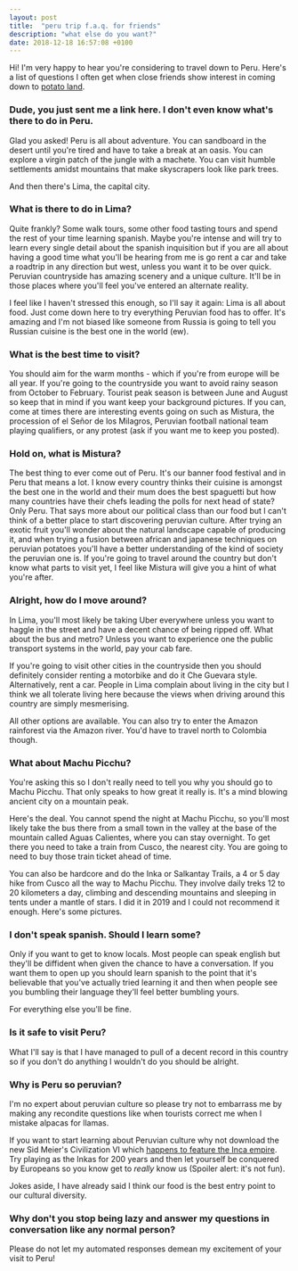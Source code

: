 ```yaml
---
layout: post
title:  "peru trip f.a.q. for friends"
description: "what else do you want?"
date: 2018-12-18 16:57:08 +0100
---
```


Hi! I'm very happy to hear you're considering to travel down to Peru. Here's a list of questions I often get when close friends show interest in coming down to [potato land](https://www.livinginperu.com/opinion-piece-potatoland/).

### Dude, you just sent me a link here. I don't even know what's there to do in Peru.

Glad you asked! Peru is all about adventure. You can sandboard in the desert until you're tired and have to take a break at an oasis. You can explore a virgin patch of the jungle with a machete. You can visit humble settlements amidst mountains that make skyscrapers look like park trees.

And then there's Lima, the capital city.

### What is there to do in Lima?

Quite frankly? Some walk tours, some other food tasting tours and spend the rest of your time learning spanish. Maybe you're intense and will try to learn every single detail about the spanish inquisition but if you are all about having a good time what you'll be hearing from me is go rent a car and take a roadtrip in any direction but west, unless you want it to be over quick. Peruvian countryside has amazing scenery and a unique culture. It'll be in those places where you'll feel you've entered an alternate reality.

I feel like I haven't stressed this enough, so I'll say it again: Lima is all about food. Just come down here to try everything Peruvian food has to offer. It's amazing and I'm not biased like someone from Russia is going to tell you Russian cuisine is the best one in the world (ew).

### What is the best time to visit?

You should aim for the warm months - which if you're from europe will be all year. If you're going to the countryside you want to avoid rainy season from October to February. Tourist peak season is between June and August so keep that in mind if you want keep your background pictures. If you can, come at times there are interesting events going on such as Mistura, the procession of el Señor de los Milagros, Peruvian football national team playing qualifiers, or any protest (ask if you want me to keep you posted).

### Hold on, what is Mistura?

The best thing to ever come out of Peru. It's our banner food festival and in Peru that means a lot. I know every country thinks their cuisine is amongst the best one in the world and their mum does the best spaguetti but how many countries have their chefs leading the polls for next head of state? Only Peru. That says more about our political class than our food but I can't think of a better place to start discovering peruvian culture. After trying an exotic fruit you'll wonder about the natural landscape capable of producing it, and when trying a fusion between african and japanese techniques on peruvian potatoes you'll have a better understanding of the kind of society the peruvian one is. If you're going to travel around the country but don't know what parts to visit yet, I feel like Mistura will give you a hint of what you're after.

### Alright, how do I move around?

In Lima, you'll most likely be taking Uber everywhere unless you want to haggle in the street and have a decent chance of being ripped off. What about the bus and metro? Unless you want to experience one the public transport systems in the world, pay your cab fare.

If you're going to visit other cities in the countryside then you should definitely consider renting a motorbike and do it Che Guevara style. Alternatively, rent a car. People in Lima complain about living in the city but I think we all tolerate living here because the views when driving around this country are simply mesmerising. 

All other options are available. You can also try to enter the Amazon rainforest via the Amazon river. You'd have to travel north to Colombia though.

### What about Machu Picchu?

You're asking this so I don't really need to tell you why you should go to Machu Picchu. That only speaks to how great it really is. It's a mind blowing ancient city on a mountain peak.

Here's the deal. You cannot spend the night at Machu Picchu, so you'll most likely take the bus there from a small town in the valley at the base of the mountain called Aguas Calientes, where you can stay overnight. To get there you need to take a train from Cusco, the nearest city. You are going to need to buy those train ticket ahead of time. 

You can also be hardcore and do the Inka or Salkantay Trails, a 4 or 5 day hike from Cusco all the way to Machu Picchu. They involve daily treks 12 to 20 kilometers a day, climbing and descending mountains and sleeping in tents under a mantle of stars. I did it in 2019 and I could not recommend it enough. Here's some pictures.

<div
![jpg]({{site.url}}/assets/images/peru-faq/0f0c03eee482ef7f684e04cdc77d8d1b.jpg)
![jpg]({{site.url}}/assets/images/peru-faq/43e45aca361c3899048a2ac824c91fda.jpg)
![jpg]({{site.url}}/assets/images/peru-faq/b5a645f32b96cb3a8a1f88368d9baf28.jpg)
![jpg]({{site.url}}/assets/images/peru-faq/c8fda694dcf700c2946b9a2809b56628.jpg)
</div>

### I don't speak spanish. Should I learn some?

Only if you want to get to know locals. Most people can speak english but they'll be diffident when given the chance to have a conversation. If you want them to open up you should learn spanish to the point that it's believable that you've actually tried learning it and then when people see you bumbling their language they'll feel better bumbling yours.

For everything else you'll be fine.

### Is it safe to visit Peru?

What I'll say is that I have managed to pull of a decent record in this country so if you don't do anything I wouldn't do you should be alright.

### Why is Peru so peruvian?

I'm no expert about peruvian culture so please try not to embarrass me by making any recondite questions like when tourists correct me when I mistake alpacas for llamas.

If you want to start learning about Peruvian culture why not download the new Sid Meier's Civilization VI which [happens to feature the Inca empire](https://www.youtube.com/watch?v=exGFiectofk). Try playing as the Inkas for 200 years and then let yourself be conquered by Europeans so you know get to _really_ know us (Spoiler alert: it's not fun).

Jokes aside, I have already said I think our food is the best entry point to our cultural diversity.

### Why don't you stop being lazy and answer my questions in conversation like any normal person?

Please do not let my automated responses demean my excitement of your visit to Peru!

